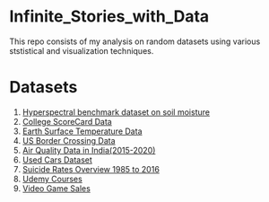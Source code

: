 # Infinite_Stories_with_Data
This repo consists of my analysis on random datasets using various ststistical and visualization techniques.

# Datasets
1. <a href="https://zenodo.org/record/1227837#.XqgTqikzbcc">Hyperspectral benchmark dataset on soil moisture</a>
2. <a href="https://collegescorecard.ed.gov/data/">College ScoreCard Data</a>
3. <a href="https://www.kaggle.com/berkeleyearth/climate-change-earth-surface-temperature-data">Earth Surface Temperature Data</a>
4. <a href="https://www.kaggle.com/divyansh22/us-border-crossing-data">US Border Crossing Data</a>
5. <a href="https://www.kaggle.com/rohanrao/air-quality-data-in-india">Air Quality Data in India(2015-2020)</a>
6. <a href="https://www.kaggle.com/austinreese/craigslist-carstrucks-data">Used Cars Dataset</a>
7. <a href="https://www.kaggle.com/russellyates88/suicide-rates-overview-1985-to-2016">Suicide Rates Overview 1985 to 2016</a>
8. <a href="https://www.kaggle.com/andrewmvd/udemy-courses">Udemy Courses</a>
9. <a href="https://www.kaggle.com/gregorut/videogamesales">Video Game Sales</a>
